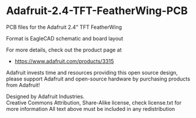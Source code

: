 # Adafruit-2.4-TFT-FeatherWing-PCB
PCB files for the Adafruit 2.4" TFT FeatherWing

Format is EagleCAD schematic and board layout

For more details, check out the product page at

   * https://www.adafruit.com/products/3315

Adafruit invests time and resources providing this open source design, 
please support Adafruit and open-source hardware by purchasing 
products from Adafruit!

Designed by Adafruit Industries.  
Creative Commons Attribution, Share-Alike license, check license.txt for more information
All text above must be included in any redistribution